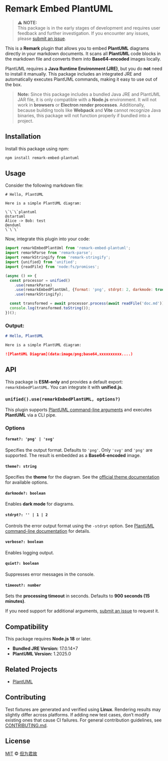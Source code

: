 # Remark Embed PlantUML

> ⚠ **NOTE:**  
> This package is in the early stages of development and requires user feedback and further investigation. If you encounter any issues, please [submit an issue](https://github.com/PrinOrange/remark-embed-plantuml/issues).

This is a **Remark** plugin that allows you to embed **PlantUML** diagrams directly in your markdown documents. It scans all **PlantUML** code blocks in the markdown file and converts them into **Base64-encoded** images locally.

PlantUML requires a **Java Runtime Environment (JRE)**, but you do **not** need to install it manually. This package includes an integrated JRE and automatically executes PlantUML commands, making it easy to use out of the box.

> **Note:** Since this package includes a bundled Java JRE and PlantUML JAR file, it is only compatible with a **Node.js** environment. It will not work in **browsers** or **Electron render processes**. Additionally, because building tools like **Webpack** and **Vite** cannot recognize Java binaries, this package will not function properly if bundled into a project.

## Installation

Install this package using npm:

```bash
npm install remark-embed-plantuml
```

## Usage

Consider the following markdown file:

```plaintext
# Hello, PlantUML

Here is a simple PlantUML diagram:

\`\`\`plantuml
@startuml
Alice -> Bob: test
@enduml
\`\`\`
```

Now, integrate this plugin into your code:

```javascript
import remarkEmbedPlantUml from 'remark-embed-plantuml';
import remarkParse from 'remark-parse';
import remarkStringify from 'remark-stringify';
import {unified} from 'unified';
import {readFile} from 'node:fs/promises';

(async () => {
  const processor = unified()
    .use(remarkParse)
    .use(remarkEmbedPlantUml, {format: 'png', stdrpt: 2, darkmode: true})
    .use(remarkStringify);

  const transformed = await processor.process(await readFile('doc.md'));
  console.log(transformed.toString());
})();
```

### Output:

```markdown
# Hello, PlantUML

Here is a simple PlantUML diagram:

![PlantUML Diagram](data:image/png;base64,xxxxxxxxxx....)
```

## API

This package is **ESM-only** and provides a default export: `remarkEmbedPlantUML`. You can integrate it with **unified.js**.

### `unified().use(remarkEmbedPlantUML, options?)`

This plugin supports [PlantUML command-line arguments](https://plantuml.com/en/command-line) and executes **PlantUML** via a CLI pipe.

### Options

#### `format?: 'png' | 'svg'`

Specifies the output format. Defaults to `'png'`. Only `'svg'` and `'png'` are supported. The result is embedded as a **Base64-encoded** image.

#### `theme?: string`

Specifies the **theme** for the diagram. See the [official theme documentation](https://plantuml.com/en/theme) for available options.

#### `darkmode?: boolean`

Enables **dark mode** for diagrams.

#### `stdrpt?: '' | 1 | 2`

Controls the error output format using the `-stdrpt` option. See [PlantUML command-line documentation](https://plantuml.com/en/command-line) for details.

#### `verbose?: boolean`

Enables logging output.

#### `quiet?: boolean`

Suppresses error messages in the console.

#### `timeout?: number`

Sets the **processing timeout** in seconds. Defaults to **900 seconds (15 minutes)**.

If you need support for additional arguments, [submit an issue](https://github.com/PrinOrange/remark-plantuml) to request it.

## Compatibility

This package requires **Node.js 18** or later.

- **Bundled JRE Version:** 17.0.14+7
- **PlantUML Version:** 1.2025.0

## Related Projects

- [PlantUML](https://github.com/plantuml/plantuml)

## Contributing

Test fixtures are generated and verified using **Linux**. Rendering results may slightly differ across platforms. If adding new test cases, don’t modify existing ones that cause CI failures. For general contribution guidelines, see [CONTRIBUTING.md](./CONTRIBUTION.MD).

## License

[MIT](./LICENSE.MD) © [但为君故](https://github.com/PrinOrange)
